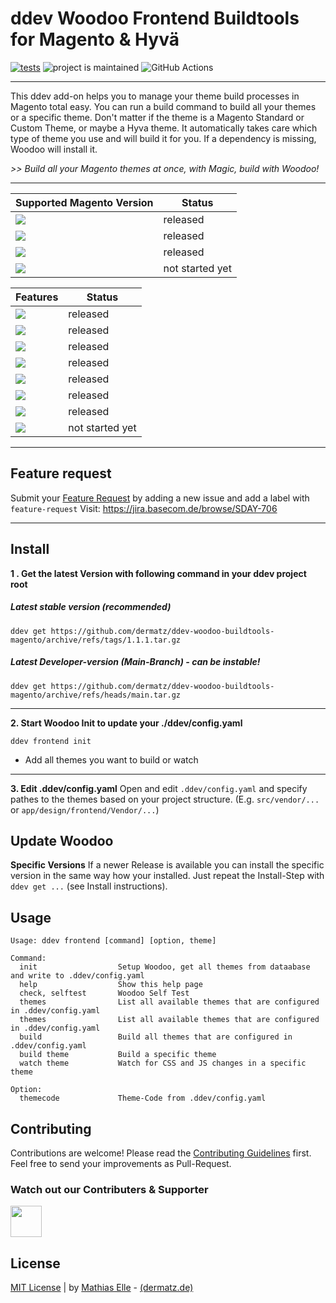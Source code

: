 # ddev Woodoo Frontend Buildtools for Magento & Hyvä
[![tests](https://github.com/dermatz/ddev-woodoo-buildtools-magento/actions/workflows/tests.yml/badge.svg)](https://github.com/dermatz/ddev-woodoo-buildtools-magento/actions/workflows/tests.yml) ![project is maintained](https://img.shields.io/maintenance/yes/2024.svg) ![GitHub Actions](https://img.shields.io/badge/github%20actions-%232671E5.svg?style=for-the-badge&logo=githubactions&logoColor=white)


---
This ddev add-on helps you to manage your theme build processes in Magento total easy. You can run a build command to build all your themes or a specific theme. Don't matter if the theme is a Magento Standard or Custom Theme, or maybe a Hyva theme. It automatically takes care which type of theme you use and will build it for you. If a dependency is missing, Woodoo will install it.

_>> Build all your Magento themes at once, with Magic, build with Woodoo!_

---

| Supported Magento Version| Status |
|-|-|
|<img src="https://img.shields.io/badge/Magento_2.x-Supported-43A047">| released |
|<img src="https://img.shields.io/badge/Magento_2_Hyvä_1.2x-Supported-43A047">| released |
|<img src="https://img.shields.io/badge/Magento_2_Hyvä_Fallback-Supported-43A047">| released |
|<img src="https://img.shields.io/badge/Magento_1 (_MageOne_)-planned-FFCA28">| not started yet |

| Features | Status |
|-|-|
|<img src="https://img.shields.io/badge/Magento_2_Grunt_Watch_Tasks-Supported-43A047">| released |
|<img src="https://img.shields.io/badge/Magento_2_Grunt_Build_Tasks-Supported-43A047">| released |
|<img src="https://img.shields.io/badge/Hyvä_1.2.x_Build_Task-Supported-43A047">| released |
|<img src="https://img.shields.io/badge/Hyvä_1.2.x_Watch_Task-Supported-43A047">| released |
|<img src="https://img.shields.io/badge/Hyvä_Fallback_Themes-Supported-43A047">| released |
|<img src="https://img.shields.io/badge/DDEV Project_Selfcheck-Supported-43A047">| released |
|<img src="https://img.shields.io/badge/DDEV Get_Installer-Supported-43A047">| released |
|<img src="https://img.shields.io/badge/Magento_2_Code_Quality_Tools-planned-FFCA28">| not started yet |
--- 

## Feature request
Submit your [Feature Request](https://jira.basecom.de/browse/SDAY-706) by adding a new issue and add a label with `feature-request`
Visit: https://jira.basecom.de/browse/SDAY-706

---
## Install
**1 . Get the latest Version with following command in your ddev project root**
##### Latest stable version (recommended)
```shell
ddev get https://github.com/dermatz/ddev-woodoo-buildtools-magento/archive/refs/tags/1.1.1.tar.gz
```
##### Latest Developer-version (Main-Branch) - can be instable!
```shell
ddev get https://github.com/dermatz/ddev-woodoo-buildtools-magento/archive/refs/heads/main.tar.gz
```
---
**2. Start Woodoo Init to update your ./ddev/config.yaml**

```shell
ddev frontend init
```

- Add all themes you want to build or watch

----

**3. Edit .ddev/config.yaml**
Open and edit `.ddev/config.yaml` and specify pathes to the themes based on your project structure. (E.g. `src/vendor/...` or `app/design/frontend/Vendor/...`)

## Update Woodoo
**Specific Versions**
If a newer Release is available you can install the specific version in the same way how your installed. Just repeat the Install-Step with `ddev get ...` (see Install instructions).

## Usage
```shell
Usage: ddev frontend [command] [option, theme]

Command:
  init                  Setup Woodoo, get all themes from dataabase and write to .ddev/config.yaml
  help                  Show this help page
  check, selftest       Woodoo Self Test
  themes                List all available themes that are configured in .ddev/config.yaml
  themes                List all available themes that are configured in .ddev/config.yaml
  build                 Build all themes that are configured in .ddev/config.yaml
  build theme           Build a specific theme
  watch theme           Watch for CSS and JS changes in a specific theme

Option:
  themecode             Theme-Code from .ddev/config.yaml
```

## Contributing

Contributions are welcome! Please read the [Contributing Guidelines](./CONTRIBUTING.md) first.
Feel free to send your improvements as Pull-Request.
### Watch out our Contributers & Supporter

[<img src="https://e3n.de/assets/images/logo/logo.svg" height="50">](https://e3n.de)


## License
[MIT License](./MIT-LICENSES.md) | by [Mathias Elle](https://www.linkedin.com/in/mathias-elle-842783102/) - [(dermatz.de)](https://www.dermatz.de)
